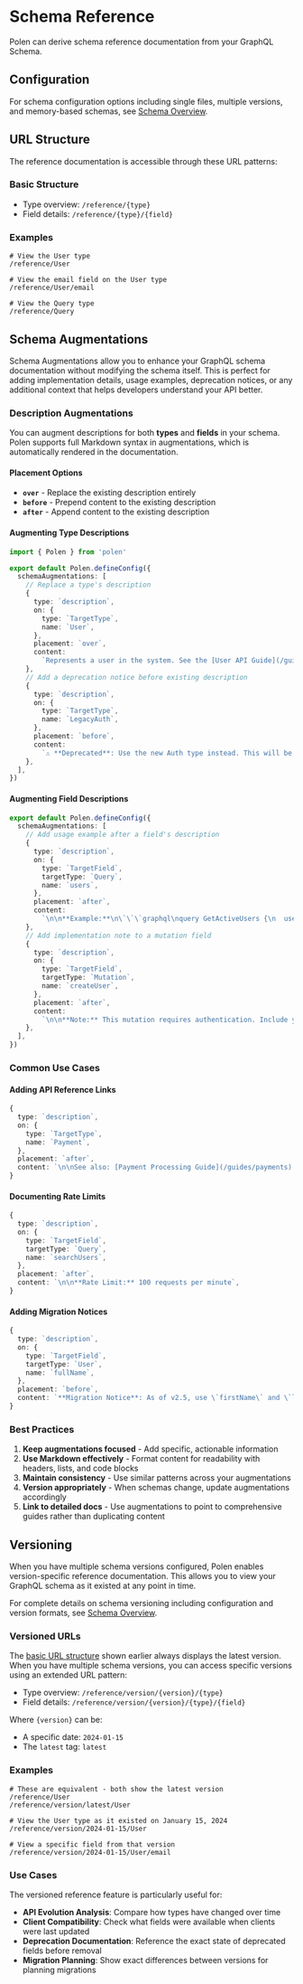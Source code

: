 # Schema Reference

Polen can derive schema reference documentation from your GraphQL Schema.

## Configuration

For schema configuration options including single files, multiple versions, and memory-based schemas, see [Schema Overview](/features/schema-overview).

## URL Structure

The reference documentation is accessible through these URL patterns:

### Basic Structure

- Type overview: `/reference/{type}`
- Field details: `/reference/{type}/{field}`

### Examples

```
# View the User type
/reference/User

# View the email field on the User type
/reference/User/email

# View the Query type
/reference/Query
```

## Schema Augmentations

Schema Augmentations allow you to enhance your GraphQL schema documentation without modifying the schema itself. This is perfect for adding implementation details, usage examples, deprecation notices, or any additional context that helps developers understand your API better.

### Description Augmentations

You can augment descriptions for both **types** and **fields** in your schema. Polen supports full Markdown syntax in augmentations, which is automatically rendered in the documentation.

#### Placement Options

- **`over`** - Replace the existing description entirely
- **`before`** - Prepend content to the existing description
- **`after`** - Append content to the existing description

#### Augmenting Type Descriptions

```ts
import { Polen } from 'polen'

export default Polen.defineConfig({
  schemaAugmentations: [
    // Replace a type's description
    {
      type: `description`,
      on: {
        type: `TargetType`,
        name: `User`,
      },
      placement: `over`,
      content:
        `Represents a user in the system. See the [User API Guide](/guides/users) for detailed usage.`,
    },
    // Add a deprecation notice before existing description
    {
      type: `description`,
      on: {
        type: `TargetType`,
        name: `LegacyAuth`,
      },
      placement: `before`,
      content:
        `⚠️ **Deprecated**: Use the new Auth type instead. This will be removed in v3.0.\n\n`,
    },
  ],
})
```

#### Augmenting Field Descriptions

```ts
export default Polen.defineConfig({
  schemaAugmentations: [
    // Add usage example after a field's description
    {
      type: `description`,
      on: {
        type: `TargetField`,
        targetType: `Query`,
        name: `users`,
      },
      placement: `after`,
      content:
        `\n\n**Example:**\n\`\`\`graphql\nquery GetActiveUsers {\n  users(filter: { status: ACTIVE }) {\n    id\n    name\n    email\n  }\n}\n\`\`\``,
    },
    // Add implementation note to a mutation field
    {
      type: `description`,
      on: {
        type: `TargetField`,
        targetType: `Mutation`,
        name: `createUser`,
      },
      placement: `after`,
      content:
        `\n\n**Note:** This mutation requires authentication. Include your API key in the \`Authorization\` header.`,
    },
  ],
})
```

### Common Use Cases

#### Adding API Reference Links

```ts
{
  type: `description`,
  on: {
    type: `TargetType`,
    name: `Payment`,
  },
  placement: `after`,
  content: `\n\nSee also: [Payment Processing Guide](/guides/payments) | [Stripe Integration](/integrations/stripe)`,
}
```

#### Documenting Rate Limits

```ts
{
  type: `description`,
  on: {
    type: `TargetField`,
    targetType: `Query`,
    name: `searchUsers`,
  },
  placement: `after`,
  content: `\n\n**Rate Limit:** 100 requests per minute`,
}
```

#### Adding Migration Notices

```ts
{
  type: `description`,
  on: {
    type: `TargetField`,
    targetType: `User`,
    name: `fullName`,
  },
  placement: `before`,
  content: `**Migration Notice**: As of v2.5, use \`firstName\` and \`lastName\` separately.\n\n`,
}
```

### Best Practices

1. **Keep augmentations focused** - Add specific, actionable information
2. **Use Markdown effectively** - Format content for readability with headers, lists, and code blocks
3. **Maintain consistency** - Use similar patterns across your augmentations
4. **Version appropriately** - When schemas change, update augmentations accordingly
5. **Link to detailed docs** - Use augmentations to point to comprehensive guides rather than duplicating content

## Versioning

When you have multiple schema versions configured, Polen enables version-specific reference documentation. This allows you to view your GraphQL schema as it existed at any point in time.

For complete details on schema versioning including configuration and version formats, see [Schema Overview](/features/schema-overview).

### Versioned URLs

The [basic URL structure](#url-structure) shown earlier always displays the latest version. When you have multiple schema versions, you can access specific versions using an extended URL pattern:

- Type overview: `/reference/version/{version}/{type}`
- Field details: `/reference/version/{version}/{type}/{field}`

Where `{version}` can be:

- A specific date: `2024-01-15`
- The `latest` tag: `latest`

### Examples

```
# These are equivalent - both show the latest version
/reference/User
/reference/version/latest/User

# View the User type as it existed on January 15, 2024
/reference/version/2024-01-15/User

# View a specific field from that version
/reference/version/2024-01-15/User/email
```

### Use Cases

The versioned reference feature is particularly useful for:

- **API Evolution Analysis**: Compare how types have changed over time
- **Client Compatibility**: Check what fields were available when clients were last updated
- **Deprecation Documentation**: Reference the exact state of deprecated fields before removal
- **Migration Planning**: Show exact differences between versions for planning migrations
